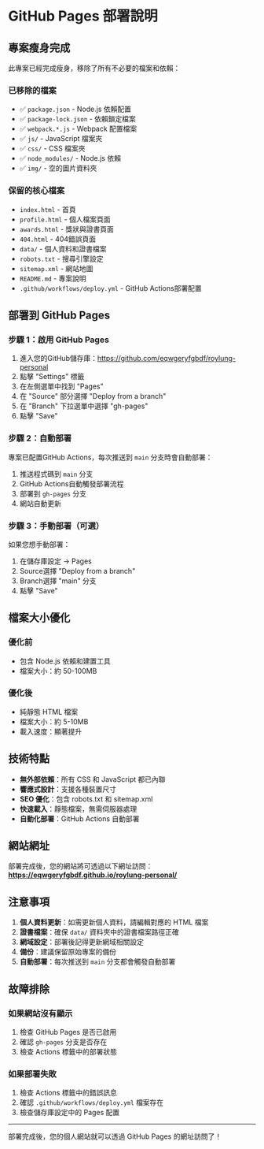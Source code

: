 # GitHub Pages 部署說明

## 專案瘦身完成

此專案已經完成瘦身，移除了所有不必要的檔案和依賴：

### 已移除的檔案
- ✅ `package.json` - Node.js 依賴配置
- ✅ `package-lock.json` - 依賴鎖定檔案
- ✅ `webpack.*.js` - Webpack 配置檔案
- ✅ `js/` - JavaScript 檔案夾
- ✅ `css/` - CSS 檔案夾
- ✅ `node_modules/` - Node.js 依賴
- ✅ `img/` - 空的圖片資料夾

### 保留的核心檔案
- `index.html` - 首頁
- `profile.html` - 個人檔案頁面
- `awards.html` - 獎狀與證書頁面
- `404.html` - 404錯誤頁面
- `data/` - 個人資料和證書檔案
- `robots.txt` - 搜尋引擎設定
- `sitemap.xml` - 網站地圖
- `README.md` - 專案說明
- `.github/workflows/deploy.yml` - GitHub Actions部署配置

## 部署到 GitHub Pages

### 步驟 1：啟用 GitHub Pages

1. 進入您的GitHub儲存庫：https://github.com/eqwgeryfgbdf/roylung-personal
2. 點擊 "Settings" 標籤
3. 在左側選單中找到 "Pages"
4. 在 "Source" 部分選擇 "Deploy from a branch"
5. 在 "Branch" 下拉選單中選擇 "gh-pages"
6. 點擊 "Save"

### 步驟 2：自動部署

專案已配置GitHub Actions，每次推送到 `main` 分支時會自動部署：

1. 推送程式碼到 `main` 分支
2. GitHub Actions自動觸發部署流程
3. 部署到 `gh-pages` 分支
4. 網站自動更新

### 步驟 3：手動部署（可選）

如果您想手動部署：

1. 在儲存庫設定 → Pages
2. Source選擇 "Deploy from a branch"
3. Branch選擇 "main" 分支
4. 點擊 "Save"

## 檔案大小優化

### 優化前
- 包含 Node.js 依賴和建置工具
- 檔案大小：約 50-100MB

### 優化後
- 純靜態 HTML 檔案
- 檔案大小：約 5-10MB
- 載入速度：顯著提升

## 技術特點

- **無外部依賴**：所有 CSS 和 JavaScript 都已內聯
- **響應式設計**：支援各種裝置尺寸
- **SEO 優化**：包含 robots.txt 和 sitemap.xml
- **快速載入**：靜態檔案，無需伺服器處理
- **自動化部署**：GitHub Actions 自動部署

## 網站網址

部署完成後，您的網站將可透過以下網址訪問：
**https://eqwgeryfgbdf.github.io/roylung-personal/**

## 注意事項

1. **個人資料更新**：如需更新個人資料，請編輯對應的 HTML 檔案
2. **證書檔案**：確保 `data/` 資料夾中的證書檔案路徑正確
3. **網域設定**：部署後記得更新網域相關設定
4. **備份**：建議保留原始專案的備份
5. **自動部署**：每次推送到 `main` 分支都會觸發自動部署

## 故障排除

### 如果網站沒有顯示
1. 檢查 GitHub Pages 是否已啟用
2. 確認 `gh-pages` 分支是否存在
3. 檢查 Actions 標籤中的部署狀態

### 如果部署失敗
1. 檢查 Actions 標籤中的錯誤訊息
2. 確認 `.github/workflows/deploy.yml` 檔案存在
3. 檢查儲存庫設定中的 Pages 配置

---

部署完成後，您的個人網站就可以透過 GitHub Pages 的網址訪問了！
